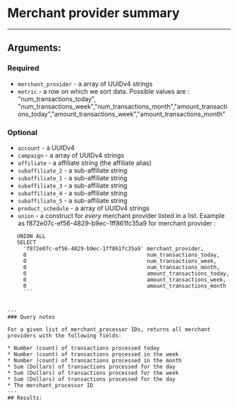# Merchant provider summary

____

## Arguments:

### Required
* `merchant_provider` -  a array of UUIDv4 strings
* `metric` -  a row on which we sort data. Possible values are : "num_transactions_today", "num_transactions_week","num_transactions_month","amount_transactions_today","amount_transactions_week","amount_transactions_month"

### Optional
* `account` - a UUIDv4
* `campaign` -  a array of UUIDv4 strings
* `affiliate` -  a affiliate string (the affiliate alias)
* `subaffiliate_2` -  a sub-affiliate string
* `subaffiliate_1` -  a sub-affiliate string
* `subaffiliate_3` -  a sub-affiliate string
* `subaffiliate_4` -  a sub-affiliate string
* `subaffiliate_5` -  a sub-affiliate string
* `product_schedule` -  a array of UUIDv4 strings
* `union` - a construct for *every* merchant provider listed in a list. Example as f872e07c-ef56-4829-b9ec-1ff861fc35a9 for merchant provider :
```   
   UNION ALL
   SELECT
     'f872e07c-ef56-4829-b9ec-1ff861fc35a9' merchant_provider,
     0                                      num_transactions_today,
     0                                      num_transactions_week,
     0                                      num_transactions_month,
     0                                      amount_transactions_today,
     0                                      amount_transactions_week,
     0                                      amount_transactions_month
     ```


---
### Query notes

For a given list of merchant_processor IDs, returns all merchant providers with the following fields:

* Number (count) of transactions processed today
* Number (count) of transactions processed in the week
* Number (count) of transactions processed in the month
* Sum (Dollars) of transactions processed for the day
* Sum (Dollars) of transactions processed for the week
* Sum (Dollars) of transactions processed for the day
* The merchant_processor ID
---
## Results:

```
```
